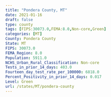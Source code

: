 ```yaml
---
title: "Pondera County, MT"
date: 2021-01-16
draft: false
type: county
tags: [FIPS:30073.0,FEMA:8.0,Non-core,Green]
categories: [MT]
County: Pondera County
State: MT
FIPS: 30073.0
FEMA_Region: 8.0
Population: 5911.0
NCHS_Urban_Rural_Classification: Non-core
Tests_in_prior_14_days: 403.0
Fourteen_day_test_rate_per_100000: 6818.0
Percent_Positivity_in_prior_14_days: 0.017
Level: Green
url: /states/MT/pondera-county
---
```



